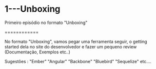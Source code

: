 1---Unboxing
============

Primeiro episódio no formato "Unboxing"

============

No formato "Unboxing", vamos pegar uma ferramenta seguir, o getting started dela
no site do desenvolvedor e fazer um pequeno review (Documentação, Exemplos etc..)

Sugestões : 
"Ember"
"Angular"
"Backbone"
"Bluebird"
"Sequelize"
etc....
